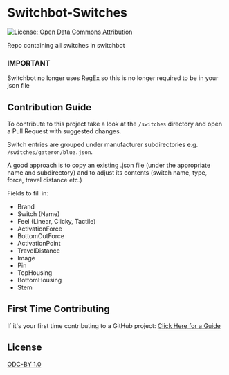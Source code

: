 # Switchbot-Switches
[![License: Open Data Commons Attribution](https://img.shields.io/badge/License-ODC_BY-brightgreen.svg)](https://opendatacommons.org/licenses/by/)

Repo containing all switches in switchbot

### IMPORTANT
Switchbot no longer uses RegEx so this is no longer required to be in your json file

## Contribution Guide
To contribute to this project take a look at the `/switches` directory and open a Pull Request with suggested changes.

Switch entries are grouped under manufacturer subdirectories e.g. `/switches/gateron/blue.json`.

A good approach is to copy an existing .json file (under the appropriate name and subdirectory) and to adjust its contents (switch name, type, force, travel distance etc.)

Fields to fill in:
  - Brand
  - Switch (Name)
  - Feel (Linear, Clicky, Tactile)
  - ActivationForce
  - BottomOutForce
  - ActivationPoint
  - TravelDistance
  - Image
  - Pin
  - TopHousing
  - BottomHousing
  - Stem

## First Time Contributing

If it's your first time contributing to a GitHub project: [Click Here for a Guide](https://www.dataschool.io/how-to-contribute-on-github/)

## License
[ODC-BY 1.0](https://github.com/Switchbot-Nova/Switchbot-Switches/blob/main/LICENSE.md)
